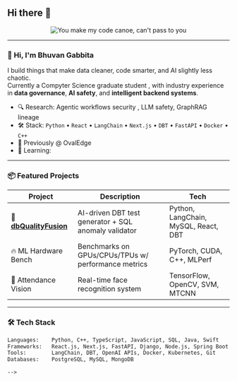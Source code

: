 ## Hi there 👋

<!--
**notbhuvangab/notbhuvangab** is a ✨ _special_ ✨ repository because its `README.md` (this file) appears on your GitHub profile.

Here are some ideas to get you started:

- 🔭 I’m currently working on ...
- 🌱 I’m currently learning ...
- 👯 I’m looking to collaborate on ...
- 🤔 I’m looking for help with ...
- 💬 Ask me about ...
- 📫 How to reach me: ...
- 😄 Pronouns: ...
- ⚡ Fun fact: ...<!-- Header Banner -->
<p align="center">
  <img src="https://raw.githubusercontent.com/notbhuvangab/notbhuvangab/main/assets/code-canoe-banner.png" alt="You make my code canoe, can't pass to you" style="max-width: 100%;" />
</p>

---

### 👋 Hi, I'm Bhuvan Gabbita

I build things that make data cleaner, code smarter, and AI slightly less chaotic.  
Currently a Compyter Science graduate student , with industry experience in **data governance**, **AI safety**, and **intelligent backend systems**.

- 🔍 Research: Agentic workflows security , LLM safety, GraphRAG lineage  
- 🛠️ Stack: `Python` • `React` • `LangChain` • `Next.js` • `DBT` • `FastAPI` • `Docker` • `C++`  
- 💼 Previously @ OvalEdge   
- 🌱 Learning:  

---

### 📦 Featured Projects

| Project | Description | Tech |
|--------|-------------|------|
| 🧪 [**dbQualityFusion**](#) | AI-driven DBT test generator + SQL anomaly validator | Python, LangChain, MySQL, React, DBT |
| 🔥 ML Hardware Bench | Benchmarks on GPUs/CPUs/TPUs w/ performance metrics | PyTorch, CUDA, C++, MLPerf |
| 🧠 Attendance Vision | Real-time face recognition system | TensorFlow, OpenCV, SVM, MTCNN |

---

### 🛠️ Tech Stack

```txt
Languages:    Python, C++, TypeScript, JavaScript, SQL, Java, Swift
Frameworks:   React.js, Next.js, FastAPI, Django, Node.js, Spring Boot
Tools:        LangChain, DBT, OpenAI APIs, Docker, Kubernetes, Git
Databases:    PostgreSQL, MySQL, MongoDB

-->
